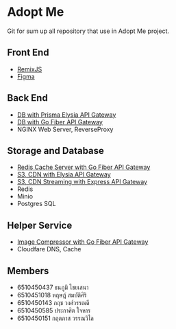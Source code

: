 # Adopt Me
Git for sum up all repository that use in Adopt Me project.

## Front End
  - [RemixJS](https://github.com/BuB1e/AdoptMe-FrontEnd-Remix)
  - [Figma](https://www.figma.com/design/dZ80kFKyyNxUkAcxvsMsh0/AdoptMe?node-id=0-1&node-type=canvas&t=fForgGiKjXOwxuK9-0)

## Back End
  - [DB with Prisma Elysia API Gateway](https://github.com/pwtpcn/AdoptMe-Database)
  - [DB with Go Fiber API Gateway](https://github.com/PrakasitJ/Go-Postgres-API)
  - NGINX Web Server, ReverseProxy

## Storage and Database
  - [Redis Cache Server with Go Fiber API Gateway](https://github.com/Kriwn/Go_Reverse_Proxy)
  - [S3, CDN with Elysia API Gateway](https://github.com/PrakasitJ/proxy-server-elysia)
  - [S3, CDN Streaming with Express API Gateway](https://github.com/PrakasitJ/proxy-server-express)
  - Redis
  - Minio
  - Postgres SQL

## Helper Service
  - [Image Compressor with Go Fiber API Gateway](https://github.com/Kriwn/Go_Compressor)
  - Cloudfare DNS, Cache

## Members
  - 6510450437 ธนภูมิ ไชยเสนา
  - 6510451018 หฤษฎ์ สมบัติศิริ
  - 6510450143 กฤช วงศ์วรรณดี
  - 6510450585 ประกาศิต ใจหาร
  - 6510450151 กฤตภาส วรรณวิไล
